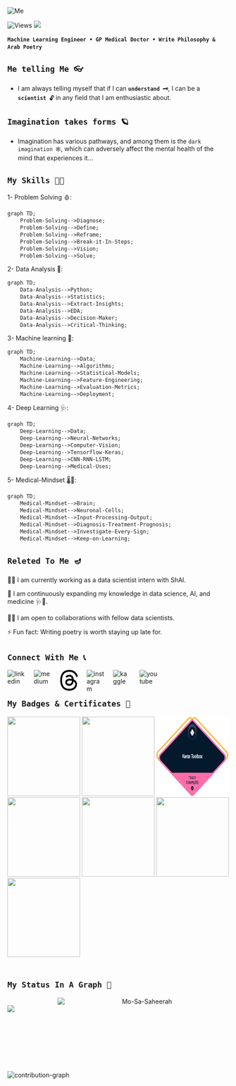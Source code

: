 ![Me](/Me/picture.jpg)


![Views](https://komarev.com/ghpvc/?username=Mo-Shaeerah)
<a href="https://github.com/Mo-Sa-Shaeerah/Mo-Sa-Shaeerah"><img src="https://img.shields.io/badge/Status-Updating-red.svg"></a>

**`Machine Learning Engineer • GP Medical Doctor • Write Philosophy & Arab Poetry`**


## **`Me telling Me 👓`** 

- I am always telling myself that if I can **`understand 🗝️`**, I can be a **`scientist 🔓`** in any field that I am enthusiastic about.


## **`Imagination takes forms 🪐`**

- Imagination has various pathways, and among them is the `dark imagination 🕸️`, which can adversely affect the mental health of the mind that experiences it...


## **`My Skills 🤹🏽`**

1- Problem Solving 🩸:
<!--Problem-Solving-->
```mermaid
graph TD;
    Problem-Solving-->Diagnose;
    Problem-Solving-->Define;
    Problem-Solving-->Reframe;
    Problem-Solving-->Break-it-In-Steps;
    Problem-Solving-->Vision;
    Problem-Solving-->Solve;
   ```

2- Data Analysis 🧬:
  <!--Data-Analysis-->
```mermaid
graph TD;
    Data-Analysis-->Python;
    Data-Analysis-->Statistics;
    Data-Analysis-->Extract-Insights;
    Data-Analysis-->EDA;
    Data-Analysis-->Decision-Maker;
    Data-Analysis-->Critical-Thinking;
   ```
  

3- Machine learning 💉:
  <!--Machine-Learning-->
```mermaid
graph TD;
    Machine-Learning-->Data;
    Machine-Learning-->Algorithms;
    Machine-Learning-->Statistical-Models;
    Machine-Learning-->Feature-Engineering;
    Machine-Learning-->Evaluation-Metrics;
    Machine-Learning-->Deployment;
   ```
   

4- Deep Learning 🩺:
<!--Deep-Learning-->
```mermaid
graph TD;
    Deep-Learning-->Data;
    Deep-Learning-->Neural-Networks;
    Deep-Learning-->Computer-Vision;
    Deep-Learning-->Tensorflow-Keras;
    Deep-Learning-->CNN-RNN-LSTM;
    Deep-Learning-->Medical-Uses;
   ```

5- Medical-Mindset 🌡️🧪:
<!--Medical-Mindset-->
```mermaid
graph TD;
    Medical-Mindset-->Brain;
    Medical-Mindset-->Neuronal-Cells;
    Medical-Mindset-->Input-Processing-Output;
    Medical-Mindset-->Diagnosis-Treatment-Prognosis;
    Medical-Mindset-->Investigate-Every-Sign;
    Medical-Mindset-->Keep-on-Learning;
   ```

## **`Releted To Me 🪔`**
👩‍💻 I am currently working as a data scientist intern with ShAI.

🧠 I am continuously expanding my knowledge in data science, AI, and medicine 🩺💉.

👯‍♀️ I am open to collaborations with fellow data scientists.

⚡️ Fun fact: Writing poetry is worth staying up late for.
<br>


## **`Connect With Me 📞`**

[<img alt="linkedin" width="40px" src="./Social/Linkedin.png" align="left" style="padding-right:20px;"/>](https://linkedin.com/in/mo-sa-shaeerah)
[<img alt="medium" width="40px" src="./Social/Medium.png" align="left" style="padding-right:20px;"/>](https://medium.com/@Mo_Sa_Shaeerah/)
[<img alt="twitter" width="40px" src="./Social/thr.png" align="left" style="padding-right:20px;"/>](https://threads.net/mo___.Shaeerah)
[<img alt="instagram" width="40px" src="./Social/Instagram.jpg" align="left" style="padding-right:20px;"/>](https://www.instagram.com/mo_sa_shaeerah/)
[<img alt="kaggle" width="40px" src="./Social/Kaggle.jpg" align="left" style="padding-right:20px;"/>](https://www.kaggle.com/mohammedsalf)
[<img alt="youtube" width="42px" src="./Social/Youtube.png" align="left" style="padding-right:20px;"/>](https://www.youtube.com/channel/UCE4Ksc_7mqSqBmTWm-TeWfA)
<br/>
<br/>


## **`My Badges & Certificates 🍂`**

<a href="https://www.credly.com/badges/d5f3edd0-5635-4032-a75d-8da862a7134c/linked_in_profile"><img src="Certificates/WQU.jpg" width="165" height="180"></a>
<a href="https://www.credly.com/badges/2684c8f4-f801-4b29-89ff-59e6c2ccad28/public_url"><img src="Certificates/mckinsey-forward-program.png" width="165" height="180"></a>
<a href="https://www.datacamp.com/completed/statement-of-accomplishment/track/d3f5d1a3545c3fa8c49e96dbddc9380a3049b862"><img src="Certificates/DL-Track.png" width="165" height="180"></a>
<a href="https://almdrasa.com/certificate-verification/1454BFDB5-1453C6C2C-127129078/"><img src="Certificates/Git-Github.jpg" width="165" height="180"></a>
<a href="https://www.kaggle.com/learn/certification/mohammedsalf/intro-to-machine-learning"><img src="Certificates/Intro-ML.png" width="165" height="180"></a>
<a href="https://www.kaggle.com/learn/certification/mohammedaieng/intermediate-machine-learning"><img src="Certificates/Intermediate-ML.jpg" width="165" height="180"></a>
<a href="https://www.kaggle.com/learn/certification/mohammedaieng/machine-learning-explainability"><img src="Certificates/Explaniability-ML.jpg" width="165" height="180"></a>
<br/>
<br/>


## **`My Status In A Graph 🎢`**
  
<p align=center>
  <div align=center>
    <a href="https://github.com/denvercoder1/github-readme-streak-stats" title="Mohammed Salf Shaeerah">
      <img align="right" width=390 src="https://github-readme-streak-stats.herokuapp.com/?user=Mo-Shaeerah&theme=react&border=61dafb&hide_border=true"alt="Mo-Sa-Saheerah" />
    </a>
    <a href="https://github.com/anuraghazra/github-readme-stats" title="Mohammed Salf Shaeerah">
      <img align="left" width=390 src="https://github-readme-stats.vercel.app/api?username=Mo-Shaeerah&show_icons=true&theme=react&border_color=61dafb&hide_border=true" />
    </a>
  </div>
  <br><br><br><br><br><br><br><br><br>
  </div>
  
  ![contribution-graph](https://github-readme-activity-graph.vercel.app/graph?username=Mo-Shaeerah&bg_color=12111d&color=ffffff&line=1055e0&point=00ff11&area=true&hide_border=true)
